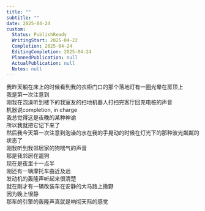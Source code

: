 ```yaml
---      
title: ""      
subtitle: ""      
date: 2025-04-24      
custom:      
  Status: PublishReady      
  WritingStart: 2025-04-22      
  Completion: 2025-04-24      
  EditingCompletion: 2025-04-24      
  PlannedPublication: null      
  ActualPublication: null      
  Notes: null      
---        
```

我昨天躺在床上的时候看到我的衣柜门口的那个落地灯有一圈光晕在房顶上        
我是第一次注意到          
刚我在泡澡听到楼下的我室友的扫地机器人打扫完客厅回充电桩的声音        
机器说completion, in charge        
我总觉得这是夜晚的某种神谕        
所以我就把它记下来了          
然后我今天第一次注意到泡澡的水在我的手晃动的时候在灯光下的那种波光粼粼的状态了          
刚我听到我邻居家的狗喘气的声音        
那是我邻居在遛狗        
现在是夜里十一点半          
刚还有一辆摩托车由近及远        
发动机的轰隆声听起来很清楚          
就在刚才有一辆改装车在安静的大马路上撒野        
因为晚上很静        
那车的引擎的轰隆声真就是响彻天际的感觉          
      